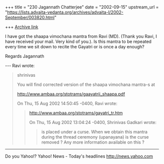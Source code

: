 +++
title = "230 Jagannath Chatterjee"
date = "2002-09-15"
upstream_url = "https://lists.advaita-vedanta.org/archives/advaita-l/2002-September/003820.html"

+++
[Archive link](https://lists.advaita-vedanta.org/archives/advaita-l/2002-September/003820.html)

I have got the shaapa vimochana mantra from Ravi (MD).
(Thank you Ravi, I have received your mail. Very kind
of you.). Is this mantra to be repeated every time we
sit down to recite the Gayatri or is once a day
enough?

Regards
Jagannath

--- Ravi <miinalochanii at YAHOO.COM> wrote:
> shrinivas
>
> You will find corrected version of the shaapa
> vimochana mantra-s at
>
> http://www.ambaa.org/stotrams/gaayatrii_shaapa.pdf
>
>
>
> On Thu, 15 Aug 2002 14:50:45 -0400, Ravi
> <miinalochanii at YAHOO.COM> wrote:
>
> >http://www.ambaa.org/stotrams/gayatri_tr.htm
> >
> >
> >On Thu, 15 Aug 2002 13:04:24 -0400, Shrinivas
> Gadkari
> ><sgadkari2001 at YAHOO.COM> wrote:
> >
> >>is placed under a curse. When we obtain this
> mantra
> >>during the thread ceremony (upanayana) is the
> curse
> >>removed ? Any more information available on this ?


__________________________________________________
Do you Yahoo!?
Yahoo! News - Today's headlines
http://news.yahoo.com

